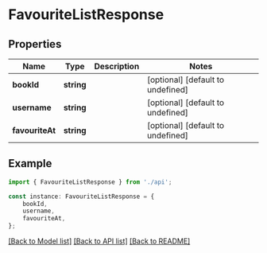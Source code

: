 # FavouriteListResponse


## Properties

Name | Type | Description | Notes
------------ | ------------- | ------------- | -------------
**bookId** | **string** |  | [optional] [default to undefined]
**username** | **string** |  | [optional] [default to undefined]
**favouriteAt** | **string** |  | [optional] [default to undefined]

## Example

```typescript
import { FavouriteListResponse } from './api';

const instance: FavouriteListResponse = {
    bookId,
    username,
    favouriteAt,
};
```

[[Back to Model list]](../README.md#documentation-for-models) [[Back to API list]](../README.md#documentation-for-api-endpoints) [[Back to README]](../README.md)

